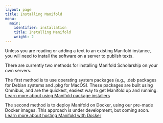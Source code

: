 ```yaml
---
layout: page
title: Installing Manifold
menu: 
  main:
    identifier: installation
    title: Installing Manifold
    weight: 2
---
```


Unless you are reading or adding a text to an existing Manifold instance, you will need to install the software on a server to publish texts. 

There are currently two methods for installing Manifold Scholarship on your own servers.

The first method is to use operating system packages (e.g., .deb packages for Debian systems and .pkg for MacOS). These packages are built using Omnibus, and are the quickest, easiest way to get Manifold up and running. [Learn more about using Manifold package installers](omnibus/index)

The second method is to deploy Manifold on Docker, using our pre-made Docker images. This approach is under development, but coming soon. [Learn more about hosting Manifold with Docker](docker/index)